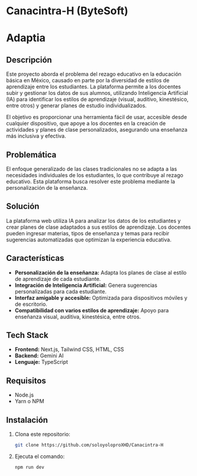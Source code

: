 # Canacintra-H (ByteSoft)


# Adaptia

## Descripción

Este proyecto aborda el problema del rezago educativo en la educación básica en México, causado en parte por la diversidad de estilos de aprendizaje entre los estudiantes. La plataforma permite a los docentes subir y gestionar los datos de sus alumnos, utilizando Inteligencia Artificial (IA) para identificar los estilos de aprendizaje (visual, auditivo, kinestésico, entre otros) y generar planes de estudio individualizados.

El objetivo es proporcionar una herramienta fácil de usar, accesible desde cualquier dispositivo, que apoye a los docentes en la creación de actividades y planes de clase personalizados, asegurando una enseñanza más inclusiva y efectiva.

## Problemática

El enfoque generalizado de las clases tradicionales no se adapta a las necesidades individuales de los estudiantes, lo que contribuye al rezago educativo. Esta plataforma busca resolver este problema mediante la personalización de la enseñanza.

## Solución

La plataforma web utiliza IA para analizar los datos de los estudiantes y crear planes de clase adaptados a sus estilos de aprendizaje. Los docentes pueden ingresar materias, tipos de enseñanza y temas para recibir sugerencias automatizadas que optimizan la experiencia educativa.

## Características

- **Personalización de la enseñanza:** Adapta los planes de clase al estilo de aprendizaje de cada estudiante.
- **Integración de Inteligencia Artificial:** Genera sugerencias personalizadas para cada estudiante.
- **Interfaz amigable y accesible:** Optimizada para dispositivos móviles y de escritorio.
- **Compatibilidad con varios estilos de aprendizaje:** Apoyo para enseñanza visual, auditiva, kinestésica, entre otros.

## Tech Stack

- **Frontend:** Next.js, Tailwind CSS, HTML, CSS
- **Backend:** Gemini AI
- **Lenguaje:** TypeScript

## Requisitos

- Node.js
- Yarn o NPM

## Instalación

1. Clona este repositorio:
   ```bash
   git clone https://github.com/soloyoloproXHD/Canacintra-H

   ```
2. Ejecuta el comando:
   ```bash
   npm run dev
   ```
